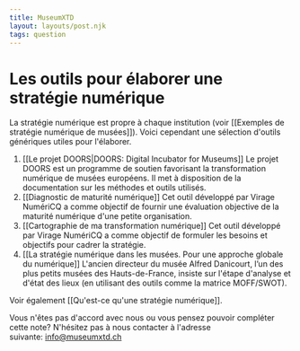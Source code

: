 ```yaml
---
title: MuseumXTD
layout: layouts/post.njk
tags: question
---
```

# Les outils pour élaborer une stratégie numérique
La stratégie numérique est propre à chaque institution (voir [[Exemples de stratégie numérique de musées]]). Voici cependant une sélection d'outils génériques utiles pour l'élaborer.  

1. [[Le projet DOORS|DOORS: Digital Incubator for Museums]]
   Le projet DOORS est un programme de soutien favorisant la transformation numérique de musées européens. Il met à disposition de la documentation sur les méthodes et outils utilisés. 
2. [[Diagnostic de maturité numérique]]
   Cet outil développé par Virage NumériCQ a comme objectif de fournir une évaluation objective de la maturité numérique d'une petite organisation. 
3. [[Cartographie de ma transformation numérique]]
   Cet outil développé par Virage NumériCQ a comme objectif de formuler les besoins et objectifs pour cadrer la stratégie. 
4. [[La stratégie numérique dans les musées. Pour une approche globale du numérique]] 
   L'ancien directeur du musée Alfred Danicourt, l’un des plus petits musées des Hauts-de-France, insiste sur l'étape d'analyse et d'état des lieux (en utilisant des outils comme la matrice MOFF/SWOT). 


Voir également [[Qu'est-ce qu'une stratégie numérique]].   

Vous n'êtes pas d'accord avec nous ou vous pensez pouvoir compléter cette note? N'hésitez pas à nous contacter à l'adresse suivante: [info@museumxtd.ch](mailto:info@museumxtd.ch)